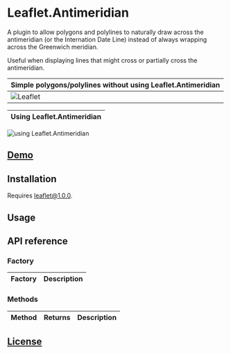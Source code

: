 # Leaflet.Antimeridian
A plugin to allow polygons and polylines to naturally draw across the antimeridian (or the Internation Date Line) instead of always wrapping across the Greenwich meridian.

Useful when displaying lines that might cross or partially cross the antimeridian.

Simple polygons/polylines without using Leaflet.Antimeridian |
------|
![Leaflet](https://user-images.githubusercontent.com/28913842/32580626-00c1d9f2-c49b-11e7-9782-bf88cdd70c23.png) |

 Using Leaflet.Antimeridian |
 ------|
![using Leaflet.Antimeridian](https://user-images.githubusercontent.com/28913842/32580625-ff534a56-c49a-11e7-831e-984b57651e00.png)

## [Demo](https://briannaandco.github.io/Leaflet.Antimeridian/)
## Installation
Requires leaflet@1.0.0.



## Usage


## API reference
### Factory
Factory|Description
-------|-----------


### Methods
Method|Returns|Description
------|-------|-----------


## [License](https://opensource.org/licenses/MIT)
